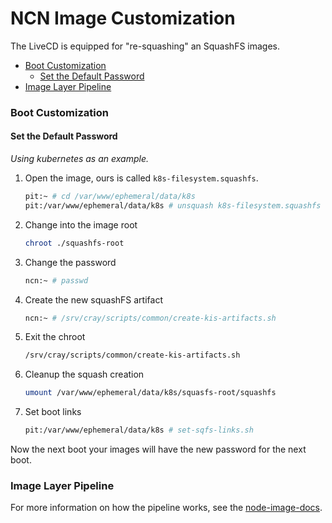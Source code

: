 # NCN Image Customization

The LiveCD is equipped for "re-squashing" an SquashFS images.

* [Boot Customization](#boot-customization)
    * [Set the Default Password](#set-the-default-password)
* [Image Layer Pipeline](#image-layer-pipeline)


<a name="boot-customization"></a>
### Boot Customization


<a name="set-the-default-password"></a>
#### Set the Default Password

_Using kubernetes as an example._

1. Open the image, ours is called `k8s-filesystem.squashfs`.
   ```bash
   pit:~ # cd /var/www/ephemeral/data/k8s
   pit:/var/www/ephemeral/data/k8s # unsquash k8s-filesystem.squashfs
   ```
2. Change into the image root
   ```bash
   chroot ./squashfs-root
   ```
3. Change the password
   ```bash
   ncn:~ # passwd
   ```
4. Create the new squashFS artifact
   ```bash
   ncn:~ # /srv/cray/scripts/common/create-kis-artifacts.sh
   ```
5. Exit the chroot
   ```bash
   /srv/cray/scripts/common/create-kis-artifacts.sh
   ```
6. Cleanup the squash creation
   ```bash
   umount /var/www/ephemeral/data/k8s/squasfs-root/squashfs
   ```
7. Set boot links
   ```bash
   pit:/var/www/ephemeral/data/k8s # set-sqfs-links.sh   
   ```

Now the next boot your images will have the new password for the next boot.

<a name="image-layer-pipeline"></a>
### Image Layer Pipeline

For more information on how the pipeline works, see the [node-image-docs](https://stash.us.cray.com/projects/CLOUD/repos/node-image-docs/browse).